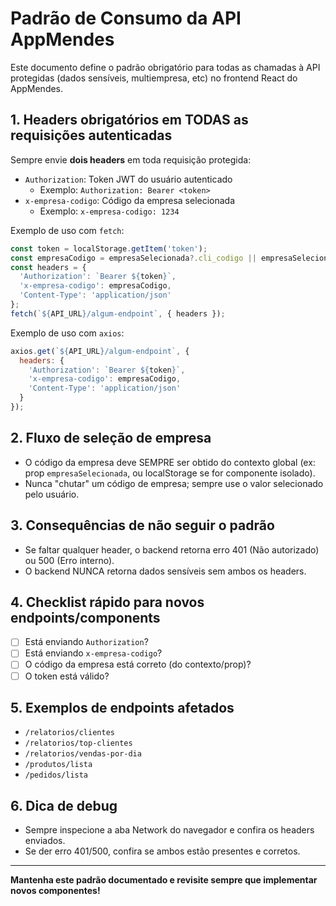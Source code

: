 # Padrão de Consumo da API AppMendes

Este documento define o padrão obrigatório para todas as chamadas à API protegidas (dados sensíveis, multiempresa, etc) no frontend React do AppMendes.

## 1. Headers obrigatórios em TODAS as requisições autenticadas

Sempre envie **dois headers** em toda requisição protegida:

- `Authorization`: Token JWT do usuário autenticado
  - Exemplo: `Authorization: Bearer <token>`
- `x-empresa-codigo`: Código da empresa selecionada
  - Exemplo: `x-empresa-codigo: 1234`

Exemplo de uso com `fetch`:
```js
const token = localStorage.getItem('token');
const empresaCodigo = empresaSelecionada?.cli_codigo || empresaSelecionada?.codigo;
const headers = {
  'Authorization': `Bearer ${token}`,
  'x-empresa-codigo': empresaCodigo,
  'Content-Type': 'application/json'
};
fetch(`${API_URL}/algum-endpoint`, { headers });
```

Exemplo de uso com `axios`:
```js
axios.get(`${API_URL}/algum-endpoint`, {
  headers: {
    'Authorization': `Bearer ${token}`,
    'x-empresa-codigo': empresaCodigo,
    'Content-Type': 'application/json'
  }
});
```

## 2. Fluxo de seleção de empresa
- O código da empresa deve SEMPRE ser obtido do contexto global (ex: prop `empresaSelecionada`, ou localStorage se for componente isolado).
- Nunca "chutar" um código de empresa; sempre use o valor selecionado pelo usuário.

## 3. Consequências de não seguir o padrão
- Se faltar qualquer header, o backend retorna erro 401 (Não autorizado) ou 500 (Erro interno).
- O backend NUNCA retorna dados sensíveis sem ambos os headers.

## 4. Checklist rápido para novos endpoints/components
- [ ] Está enviando `Authorization`?
- [ ] Está enviando `x-empresa-codigo`?
- [ ] O código da empresa está correto (do contexto/prop)?
- [ ] O token está válido?

## 5. Exemplos de endpoints afetados
- `/relatorios/clientes`
- `/relatorios/top-clientes`
- `/relatorios/vendas-por-dia`
- `/produtos/lista`
- `/pedidos/lista`

## 6. Dica de debug
- Sempre inspecione a aba Network do navegador e confira os headers enviados.
- Se der erro 401/500, confira se ambos estão presentes e corretos.

---

**Mantenha este padrão documentado e revisite sempre que implementar novos componentes!**
